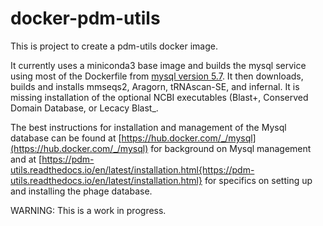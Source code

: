 # docker-pdm-utils

This is project to create a pdm-utils docker image.

It currently uses a miniconda3 base image and builds the mysql service using most of the Dockerfile from 
[mysql version 5.7](https://github.com/docker-library/mysql/tree/master/5.7). It then downloads, builds and installs mmseqs2, Aragorn, tRNAscan-SE, and infernal. It is missing installation of the optional NCBI executables (Blast+, Conserved Domain Database, or Lecacy Blast_.

The best instructions for installation and management of the Mysql database can be found at [https://hub.docker.com/_/mysql](https://hub.docker.com/_/mysql) for background on Mysql management and at [https://pdm-utils.readthedocs.io/en/latest/installation.html{https://pdm-utils.readthedocs.io/en/latest/installation.html} for specifics on setting up and installing the phage database.

WARNING: This is a work in progress.
